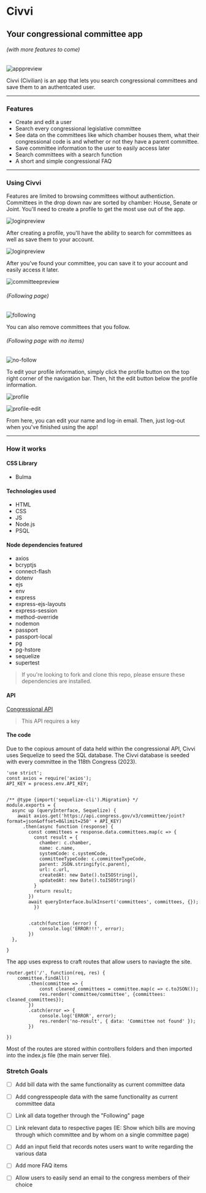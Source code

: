 # Civvi 
## Your congressional committee app
###### (with more features to come)

![apppreview](https://i.imgur.com/gVNHBut.png)

Civvi (Civilian) is an app that lets you search congressional committees and save them to an authentcated user. 

***

### Features
- Create and edit a user 
- Search every congressional legislative committee 
- See data on the committees like which chamber houses them, what their congressional code is and whether or not they have a parent committee. 
- Save committee information to the user to easily access later
- Search committees with a search function
- A short and simple congressional FAQ

***

### Using Civvi 
Features are limited to browsing committees without authentiction. Committees in the drop down nav are sorted by chamber: House, Senate or Joint. You'll need to create a profile to get the most use out of the app. 

![loginpreview](https://i.imgur.com/IPXmPsA.png)

After creating a profile, you'll have the ability to search for committees as well as save them to your account. 

![loginpreview](https://i.imgur.com/ST6NbAX.png)

After you've found your committee, you can save it to your account and easily access it later. 

![committeepreview](https://i.imgur.com/GumytqA.png)
###### (Following page)
![following](https://i.imgur.com/fpsu90g.png)

You can also remove committees that you follow. 

###### (Following page with no items)
![no-follow](https://i.imgur.com/oXNA1MK.png)

To edit your profile information, simply click the profile button on the top right corner of the navigation bar. Then, hit the edit button below the profile information. 

![profile](https://i.imgur.com/bVjsAg9.png)

![profile-edit](https://i.imgur.com/heTX4bF.png)

From here, you can edit your name and log-in email. Then, just log-out when you've finished using the app!

***

### How it works 

#### CSS Library 
- Bulma

#### Technologies used

- HTML
- CSS
- JS
- Node.js
- PSQL

#### Node dependencies featured 

- axios
- bcryptjs
- connect-flash
- dotenv
- ejs
- env 
- express
- express-ejs-layouts
- express-session
- method-override
- nodemon
- passport 
- passport-local
- pg 
- pg-hstore 
- sequelize 
- supertest

> If you're looking to fork and clone this repo, please ensure these dependencies are installed. 

#### API
[Congressional API](https://api.congress.gov/#/)

> This API requires a key

#### The code 

Due to the copious amount of data held within the congressional API, Civvi uses Sequelize to seed the SQL database. The Civvi database is seeded with every committee in the 118th Congress (2023). 

```
'use strict';
const axios = require('axios');
API_KEY = process.env.API_KEY;


/** @type {import('sequelize-cli').Migration} */
module.exports = {
  async up (queryInterface, Sequelize) {
    await axios.get('https://api.congress.gov/v3/committee/joint?format=json&offset=0&limit=250' + API_KEY)
      .then(async function (response) { 
        const committees = response.data.committees.map(c => {
          const result = {
            chamber: c.chamber,
            name: c.name,
            systemCode: c.systemCode,
            committeeTypeCode: c.committeeTypeCode,
            parent: JSON.stringify(c.parent),
            url: c.url,
            createdAt: new Date().toISOString(),
            updatedAt: new Date().toISOString()
          }
          return result; 
        })
        await queryInterface.bulkInsert('committees', committees, {}); 
          })
       
        
        .catch(function (error) {
            console.log('ERROR!!!', error);
        })
  },    
  
}
```
The app uses express to craft routes that allow users to naviagte the site. 

```
router.get('/', function(req, res) {
    committee.findAll()
        .then(committee => {
            const cleaned_committees = committee.map(c => c.toJSON());
            res.render('committee/committee', {committees: cleaned_committees});
        })
        .catch(error => {
            console.log('ERROR', error); 
            res.render('no-result', { data: 'Committee not found' }); 
        })

})
```

Most of the routes are stored within controllers folders and then imported into the index.js file (the main server file). 

### Stretch Goals 
- [ ] Add bill data with the same functionality as current committee data 
- [ ] Add congresspeople data with the same functionality as current committee data 
- [ ] Link all data together through the "Following" page 
- [ ] Link relevant data to respective pages (IE: Show which bills are moving through which committee and by whom on a single committee page)
- [ ] Add an input field that records notes users want to write regarding the various data 
- [ ] Add more FAQ items 
- [ ] Allow users to easily send an email to the congress members of their choice 

